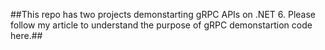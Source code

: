 ##This repo has two projects demonstarting gRPC APIs on .NET 6. Please follow my article to understand the purpose of gRPC demonstartion code here.##
